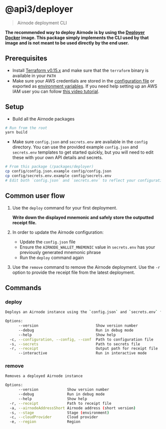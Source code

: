 # @api3/deployer

> Airnode deployment CLI

**The recommended way to deploy Airnode is by using the [Deployer Docker](../../docker/README.md) image. This package
simply implements the CLI used by that image and is not meant to be used directly by the end user.**

## Prerequisites

- Install [Terraform v0.15.x](https://www.terraform.io/downloads.html) and make sure that the `terraform` binary is
  available in your `PATH`
- Make sure your AWS credentials are stored in the
  [configuration file](https://docs.aws.amazon.com/cli/latest/userguide/cli-configure-files.html#cli-configure-files-where)
  or exported as
  [environment variables](https://docs.aws.amazon.com/cli/latest/userguide/cli-configure-envvars.html#envvars-set). If
  you need help setting up an AWS IAM user you can follow
  [this video tutorial](https://www.youtube.com/watch?v=bT19B3IBWHE).

## Setup

- Build all the Airnode packages

```bash
# Run from the root
yarn build
```

- Make sure `config.json` and `secrets.env` are available in the `config` directory. You can use the provided example
  `config.json` and `secrets.env` templates to get started quickly, but you will need to edit these with your own API
  details and secrets.

```bash
# From this package (/packages/deployer)
cp config/config.json.example config/config.json
cp config/secrets.env.example config/secrets.env
# Edit both `config.json` and `secrets.env` to reflect your configuration
```

## Common user flow

1. Use the `deploy` command for your first deployment.

   **Write down the displayed mnemonic and safely store the outputted receipt file.**

2. In order to update the Airnode configuration:
   - Update the `config.json` file
   - Ensure the `AIRNODE_WALLET_MNEMONIC` value in `secrets.env` has your previously generated mnemonic phrase
   - Run the `deploy` command again
3. Use the `remove` command to remove the Airnode deployment. Use the `-r` option to provide the receipt file from the
   latest deployment.

## Commands

### deploy

```bash
Deploys an Airnode instance using the `config.json` and `secrets.env` files. This can be used for a new deployment or to update an existing deployment.

Options:
      --version                          Show version number                                                   [boolean]
      --debug                            Run in debug mode                                    [boolean] [default: false]
      --help                             Show help                                                             [boolean]
  -c, --configuration, --config, --conf  Path to configuration file             [string] [default: "config/config.json"]
  -s, --secrets                          Path to secrets file                   [string] [default: "config/secrets.env"]
  -r, --receipt                          Output path for receipt file          [string] [default: "output/receipt.json"]
      --interactive                      Run in interactive mode                               [boolean] [default: true]
```

### remove

```bash
Removes a deployed Airnode instance

Options:
      --version             Show version number                                                                    [boolean]
      --debug               Run in debug mode                                                     [boolean] [default: false]
      --help                Show help                                                                              [boolean]
  -r, --receipt             Path to receipt file                                                                    [string]
  -a, --airnodeAddressShort Airnode address (short version)                                                         [string]
  -s, --stage               Stage (environment)                                                                     [string]
  -c, --cloudProvider       Cloud provider                                                                          [string]
  -e, --region              Region                                                                                  [string]
```
